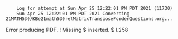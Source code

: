         Log for attempt at Sun Apr 25 12:22:01 PM PDT 2021 (11730)
        Sun Apr 25 12:22:01 PM PDT 2021 Converting 21MATH530/KBe21math530retMatrixTransposePonderQuestions.org...
Error producing PDF.
! Missing $ inserted.
<inserted text> 
                $
l.258 


